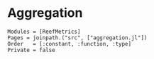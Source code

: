# Aggregation

```@autodocs
Modules = [ReefMetrics]
Pages = joinpath.("src", ["aggregation.jl"])
Order   = [:constant, :function, :type]
Private = false
```
